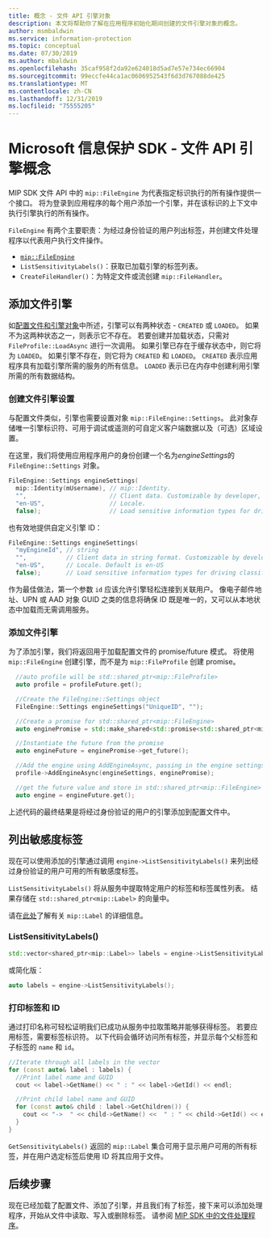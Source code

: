 ```yaml
---
title: 概念 - 文件 API 引擎对象
description: 本文将帮助你了解在应用程序初始化期间创建的文件引擎对象的概念。
author: msmbaldwin
ms.service: information-protection
ms.topic: conceptual
ms.date: 07/30/2019
ms.author: mbaldwin
ms.openlocfilehash: 35caf958f2da92e624018d5ad7e57e734ec66904
ms.sourcegitcommit: 99eccfe44ca1ac0606952543f6d3d767088de425
ms.translationtype: MT
ms.contentlocale: zh-CN
ms.lasthandoff: 12/31/2019
ms.locfileid: "75555205"
---
```

# <a name="microsoft-information-protection-sdk---file-api-engine-concepts"></a>Microsoft 信息保护 SDK - 文件 API 引擎概念

MIP SDK 文件 API 中的 `mip::FileEngine` 为代表指定标识执行的所有操作提供一个接口。 将为登录到应用程序的每个用户添加一个引擎，并在该标识的上下文中执行引擎执行的所有操作。

`FileEngine` 有两个主要职责：为经过身份验证的用户列出标签，并创建文件处理程序以代表用户执行文件操作。 

- [`mip::FileEngine`](reference/class_mip_fileengine.md)
- `ListSensitivityLabels()`：获取已加载引擎的标签列表。
- `CreateFileHandler()`：为特定文件或流创建 `mip::FileHandler`。

## <a name="add-a-file-engine"></a>添加文件引擎

如[配置文件和引擎对象](concept-profile-engine-cpp.md)中所述，引擎可以有两种状态 - `CREATED` 或 `LOADED`。 如果不为这两种状态之一，则表示它不存在。 若要创建并加载状态，只需对 `FileProfile::LoadAsync` 进行一次调用。 如果引擎已存在于缓存状态中，则它将为 `LOADED`。 如果引擎不存在，则它将为 `CREATED` 和 `LOADED`。 `CREATED` 表示应用程序具有加载引擎所需的服务的所有信息。 `LOADED` 表示已在内存中创建利用引擎所需的所有数据结构。

### <a name="create-file-engine-settings"></a>创建文件引擎设置

与配置文件类似，引擎也需要设置对象 `mip::FileEngine::Settings`。 此对象存储唯一引擎标识符、可用于调试或遥测的可自定义客户端数据以及（可选）区域设置。

在这里，我们将使用应用程序用户的身份创建一个名为*engineSettings*的 `FileEngine::Settings` 对象。

```cpp
FileEngine::Settings engineSettings(
  mip::Identity(mUsername), // mip::Identity.
  "",                       // Client data. Customizable by developer, stored with engine.
  "en-US",                  // Locale.
  false);                   // Load sensitive information types for driving classification.
```

也有效地提供自定义引擎 ID：

```cpp
FileEngine::Settings engineSettings(
  "myEngineId", // string
  "",           // Client data in string format. Customizable by developer, stored with engine.
  "en-US",      // Locale. Default is en-US
  false);       // Load sensitive information types for driving classification. Default is false.
```

作为最佳做法，第一个参数 `id` 应该允许引擎轻松连接到关联用户。 像电子邮件地址、UPN 或 AAD 对象 GUID 之类的信息将确保 ID 既是唯一的，又可以从本地状态中加载而无需调用服务。

### <a name="add-the-file-engine"></a>添加文件引擎

为了添加引擎，我们将返回用于加载配置文件的 promise/future 模式。 将使用 `mip::FileEngine` 创建引擎，而不是为 `mip::FileProfile` 创建 promise。

```cpp
  //auto profile will be std::shared_ptr<mip::FileProfile>
  auto profile = profileFuture.get();

  //Create the FileEngine::Settings object
  FileEngine::Settings engineSettings("UniqueID", "");

  //Create a promise for std::shared_ptr<mip::FileEngine>
  auto enginePromise = std::make_shared<std::promise<std::shared_ptr<mip::FileEngine>>>();

  //Instantiate the future from the promise
  auto engineFuture = enginePromise->get_future();

  //Add the engine using AddEngineAsync, passing in the engine settings and the promise
  profile->AddEngineAsync(engineSettings, enginePromise);

  //get the future value and store in std::shared_ptr<mip::FileEngine>
  auto engine = engineFuture.get();
```

上述代码的最终结果是将经过身份验证的用户的引擎添加到配置文件中。

## <a name="list-sensitivity-labels"></a>列出敏感度标签

现在可以使用添加的引擎通过调用 `engine->ListSensitivityLabels()` 来列出经过身份验证的用户可用的所有敏感度标签。

`ListSensitivityLabels()` 将从服务中提取特定用户的标签和标签属性列表。 结果存储在 `std::shared_ptr<mip::Label>` 的向量中。

请在[此处](reference/class_mip_label.md)了解有关 `mip::Label` 的详细信息。

### <a name="listsensitivitylabels"></a>ListSensitivityLabels()

```cpp
std::vector<shared_ptr<mip::Label>> labels = engine->ListSensitivityLabels();
```

或简化版：

```cpp
auto labels = engine->ListSensitivityLabels();
```

### <a name="print-the-labels-and-ids"></a>打印标签和 ID

通过打印名称可轻松证明我们已成功从服务中拉取策略并能够获得标签。 若要应用标签，需要标签标识符。 以下代码会循环访问所有标签，并显示每个父标签和子标签的 `name` 和 `id`。

```cpp
//Iterate through all labels in the vector
for (const auto& label : labels) {
  //Print label name and GUID
  cout << label->GetName() << " : " << label->GetId() << endl;

  //Print child label name and GUID
  for (const auto& child : label->GetChildren()) {
    cout << "->  " << child->GetName() <<  " : " << child->GetId() << endl;
  }
}
```

`GetSensitivityLabels()` 返回的 `mip::Label` 集合可用于显示用户可用的所有标签，并在用户选定标签后使用 ID 将其应用于文件。

## <a name="next-steps"></a>后续步骤

现在已经加载了配置文件、添加了引擎，并且我们有了标签，接下来可以添加处理程序，开始从文件中读取、写入或删除标签。 请参阅 [MIP SDK 中的文件处理程序](concept-handler-file-cpp.md)。
